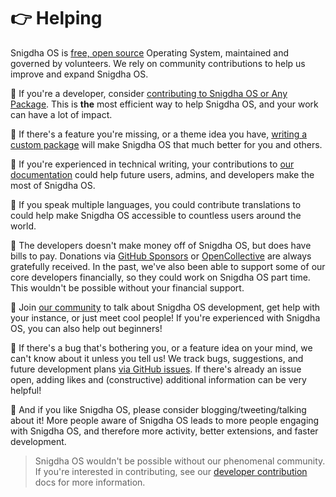 # 👉 Helping

Snigdha OS is [free, open source](https://github.com/Snigdha-OS) Operating System, maintained and governed by volunteers. We rely on community contributions to help us improve and expand Snigdha OS.

📌 If you're a developer, consider [contributing to Snigdha OS or Any Package](/category/developers-guide). This is **the** most efficient way to help Snigdha OS, and your work can have a lot of impact.

📌 If there's a feature you're missing, or a theme idea you have, [writing a custom package](/dev_guide/pkgbuild) will make Snigdha OS that much better for you and others.

📌 If you're experienced in technical writing, your contributions to [our documentation](https://github.com/Snigdha-OS/documentation/issues) could help future users, admins, and developers make the most of Snigdha OS.

📌 If you speak multiple languages, you could contribute translations to could help make Snigdha OS accessible to countless users around the world.

📌 The developers doesn't make money off of Snigdha OS, but does have bills to pay. Donations via [GitHub Sponsors](https://github.com/sponsors/Snigdha-OS) or [OpenCollective](https://opencollective.com/snigdha-os) are always gratefully received. In the past, we've also been able to support some of our core developers financially, so they could work on Snigdha OS part time. This wouldn't be possible without your financial support.

📌 Join [our community](https://forum.snigdhaos.org) to talk about Snigdha OS development, get help with your instance, or just meet cool people! If you're experienced with Snigdha OS, you can also help out beginners!

📌 If there's a bug that's bothering you, or a feature idea on your mind, we can't know about it unless you tell us! We track bugs, suggestions, and future development plans [via GitHub issues](https://github.com/snigdha-os/snigdhaos-arctic/issues). If there's already an issue open, adding likes and (constructive) additional information can be very helpful! 

📌 And if you like Snigdha OS, please consider blogging/tweeting/talking about it! More people aware of Snigdha OS leads to more people engaging with Snigdha OS, and therefore more activity, better extensions, and faster development.

> Snigdha OS wouldn't be possible without our phenomenal community. If you're interested in contributing, see our [developer contribution](/category/developers-guide) docs for more information.
